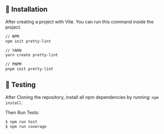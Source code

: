 
## :gift: Installation

After creating a project with Vite. You can run this command inside the project.

```sh
// NPM
npm init pretty-lint

// YARN
yarn create pretty-lint

// PNPM
pnpm init pretty-lint
```

## :microscope: Testing

After Cloning the repository, install all npm dependencies by running: `npm install`.

Then Run Tests:

```bash
$ npm run test
$ npm run coverage
```

